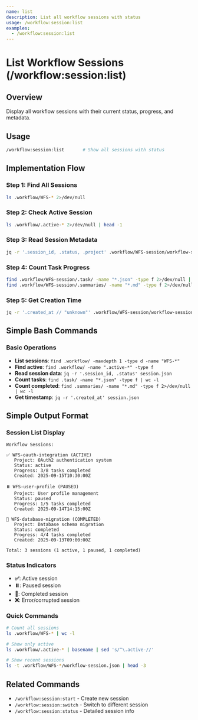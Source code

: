 ```yaml
---
name: list
description: List all workflow sessions with status
usage: /workflow:session:list
examples:
  - /workflow:session:list
---
```


# List Workflow Sessions (/workflow:session:list)

## Overview
Display all workflow sessions with their current status, progress, and metadata.

## Usage
```bash
/workflow:session:list       # Show all sessions with status
```

## Implementation Flow

### Step 1: Find All Sessions
```bash
ls .workflow/WFS-* 2>/dev/null
```

### Step 2: Check Active Session
```bash
ls .workflow/.active-* 2>/dev/null | head -1
```

### Step 3: Read Session Metadata
```bash
jq -r '.session_id, .status, .project' .workflow/WFS-session/workflow-session.json
```

### Step 4: Count Task Progress
```bash
find .workflow/WFS-session/.task/ -name "*.json" -type f 2>/dev/null | wc -l
find .workflow/WFS-session/.summaries/ -name "*.md" -type f 2>/dev/null | wc -l
```

### Step 5: Get Creation Time
```bash
jq -r '.created_at // "unknown"' .workflow/WFS-session/workflow-session.json
```

## Simple Bash Commands

### Basic Operations
- **List sessions**: `find .workflow/ -maxdepth 1 -type d -name "WFS-*"`
- **Find active**: `find .workflow/ -name ".active-*" -type f`
- **Read session data**: `jq -r '.session_id, .status' session.json`
- **Count tasks**: `find .task/ -name "*.json" -type f | wc -l`
- **Count completed**: `find .summaries/ -name "*.md" -type f 2>/dev/null | wc -l`
- **Get timestamp**: `jq -r '.created_at' session.json`

## Simple Output Format

### Session List Display
```
Workflow Sessions:

✅ WFS-oauth-integration (ACTIVE)
   Project: OAuth2 authentication system
   Status: active
   Progress: 3/8 tasks completed
   Created: 2025-09-15T10:30:00Z

⏸️ WFS-user-profile (PAUSED)
   Project: User profile management
   Status: paused
   Progress: 1/5 tasks completed
   Created: 2025-09-14T14:15:00Z

📁 WFS-database-migration (COMPLETED)
   Project: Database schema migration
   Status: completed
   Progress: 4/4 tasks completed
   Created: 2025-09-13T09:00:00Z

Total: 3 sessions (1 active, 1 paused, 1 completed)
```

### Status Indicators
- **✅**: Active session
- **⏸️**: Paused session
- **📁**: Completed session
- **❌**: Error/corrupted session

### Quick Commands
```bash
# Count all sessions
ls .workflow/WFS-* | wc -l

# Show only active
ls .workflow/.active-* | basename | sed 's/^\.active-//'

# Show recent sessions
ls -t .workflow/WFS-*/workflow-session.json | head -3
```

## Related Commands
- `/workflow:session:start` - Create new session
- `/workflow:session:switch` - Switch to different session
- `/workflow:session:status` - Detailed session info